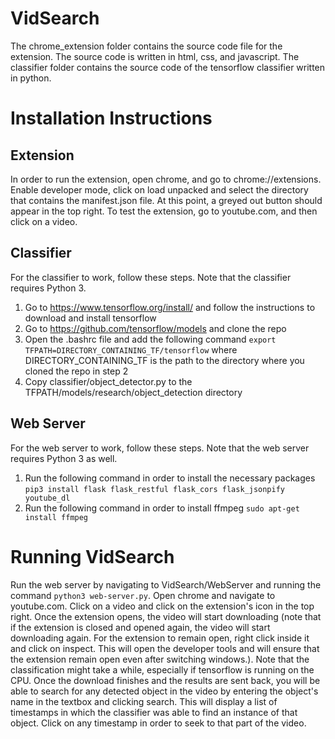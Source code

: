 # VidSearch
The chrome_extension folder contains the source code file for the extension. The source code is written in html, css, and javascript. The classifier folder contains the source code of the tensorflow classifier written in python.

# Installation Instructions

## Extension
In order to run the extension, open chrome, and go to chrome://extensions. Enable developer mode, click on load unpacked and select the directory that contains the manifest.json file. At this point, a greyed out button should appear in the top right. To test the extension, go to youtube.com, and then click on a video.

## Classifier
For the classifier to work, follow these steps. Note that the classifier requires Python 3.
1. Go to https://www.tensorflow.org/install/ and follow the instructions to download and install tensorflow
2. Go to https://github.com/tensorflow/models and clone the repo
3. Open the .bashrc file and add the following command `export TFPATH=DIRECTORY_CONTAINING_TF/tensorflow` where DIRECTORY_CONTAINING_TF is the path to the directory where you cloned the repo in step 2
4. Copy classifier/object_detector.py to the TFPATH/models/research/object_detection directory

## Web Server
For the web server to work, follow these steps. Note that the web server requires Python 3 as well.
1. Run the following command in order to install the necessary packages
  `pip3 install flask flask_restful flask_cors flask_jsonpify youtube_dl`
2. Run the following command in order to install ffmpeg `sudo apt-get install ffmpeg`

# Running VidSearch

Run the web server by navigating to VidSearch/WebServer and running the command `python3 web-server.py`. Open chrome and navigate to youtube.com. Click on a video and click on the extension's icon in the top right. Once the extension opens, the video will start downloading (note that if the extension is closed and opened again, the video will start downloading again. For the extension to remain open, right click inside it and click on inspect. This will open the developer tools and will ensure that the extension remain open even after switching windows.). Note that the classification might take a while, especially if tensorflow is running on the CPU.
Once the download finishes and the results are sent back, you will be able to search for any detected object in the video by entering the object's name in the textbox and clicking search. This will display a list of timestamps in which the classifier was able to find an instance of that object. Click on any timestamp in order to seek to that part of the video.
